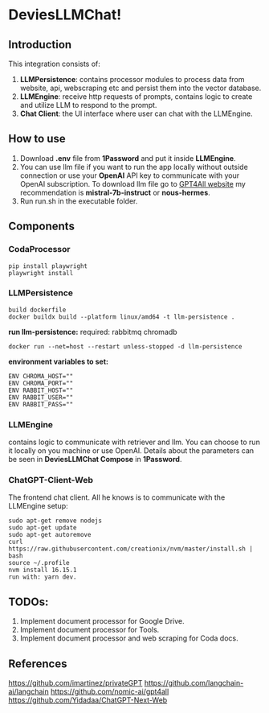 ﻿# DeviesLLMChat!
## Introduction
This integration consists of:
1. **LLMPersistence**: contains processor modules to process data from website, api, webscraping etc and persist them into the vector database.
2. **LLMEngine**: receive http requests of prompts, contains logic to create and utilize LLM to respond to the prompt.
3. **Chat Client**: the UI interface where user can chat with the LLMEngine. 


## How to use
1. Download **.env** file from **1Password** and put it inside **LLMEngine**.
2. You can use llm file if you want to run the app locally without outside connection or use your **OpenAI** API key to communicate with your OpenAI subscription. To download llm file go to [GPT4All website](https://gpt4all.io/index.html) my recommendation is **mistral-7b-instruct** or **nous-hermes**.
3. Run run.sh in the executable folder.


## Components
### CodaProcessor

    pip install playwright
    playwright install

### LLMPersistence
    build dockerfile
    docker buildx build --platform linux/amd64 -t llm-persistence .

**run llm-persistence:**
required: rabbitmq chromadb

    docker run --net=host --restart unless-stopped -d llm-persistence

**environment variables to set:**

    ENV CHROMA_HOST=""
    ENV CHROMA_PORT=""
    ENV RABBIT_HOST=""
    ENV RABBIT_USER=""
    ENV RABBIT_PASS=""


### LLMEngine
contains logic to communicate with retriever and llm. You can choose to run it locally on you machine or use OpenAI. Details about the parameters can be seen in **DeviesLLMChat Compose** in **1Password**.


### ChatGPT-Client-Web
The frontend chat client. All he knows is to communicate with the LLMEngine
setup:

    sudo apt-get remove nodejs
    sudo apt-get update
    sudo apt-get autoremove
    curl https://raw.githubusercontent.com/creationix/nvm/master/install.sh | bash
    source ~/.profile
    nvm install 16.15.1
    run with: yarn dev.


## TODOs:
1. Implement document processor for Google Drive.
2. Implement document processor for Tools.
3. Implement document processor and web scraping for Coda docs.


## References
https://github.com/imartinez/privateGPT
https://github.com/langchain-ai/langchain
https://github.com/nomic-ai/gpt4all
https://github.com/Yidadaa/ChatGPT-Next-Web


